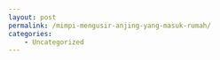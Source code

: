```yaml
---
layout: post
permalink: /mimpi-mengusir-anjing-yang-masuk-rumah/
categories:
    - Uncategorized
---
```


